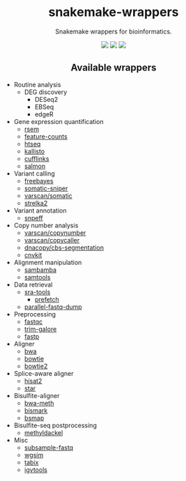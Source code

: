 <h1 align="center">snakemake-wrappers</h1>
<p align="center">Snakemake wrappers for bioinformatics.</p>
<p align="center">
  <a href="https://snakemake.bitbucket.io"><img src="https://img.shields.io/badge/snakemake-≥5.2.2-brightgreen.svg?style=flat-square" /></a>
  <a href="https://circleci.com/gh/dohlee/snakemake-wrappers"><img src="https://circleci.com/gh/dohlee/snakemake-wrappers.svg?style=svg" /></a>
  <a href="https://www.codacy.com/app/apap950419/snakemake-wrappers?utm_source=github.com&amp;utm_medium=referral&amp;utm_content=dohlee/snakemake-wrappers&amp;utm_campaign=Badge_Grade"><img src="https://api.codacy.com/project/badge/Grade/a09065e963d9486dbeafecf7dbe44da0" /></a>
</p>

<h2 align="center">Available wrappers</h2>

- Routine analysis
  - DEG discovery
    - DESeq2
    - EBSeq
    - edgeR
- Gene expression quantification
  - [rsem](rsem)
  - [feature-counts](feature-counts)
  - [htseq](htseq)
  - [kallisto](kallisto)
  - [cufflinks](cufflinks)
  - [salmon](salmon)
- Variant calling
  - [freebayes](freebayes)
  - [somatic-sniper](somatic-sniper)
  - [varscan/somatic](varscan/somatic)
  - [strelka2](strelka2)
- Variant annotation
  - [snpeff](snpeff)
- Copy number analysis
  - [varscan/copynumber](varscan/copynumber)
  - [varscan/copycaller](varscan/copycaller)
  - [dnacopy/cbs-segmentation](dnacopy/cbs-segmentation)
  - [cnvkit](cnvkit)
- Alignment manipulation
  - [sambamba](sambamba)
  - [samtools](samtools)
- Data retrieval
  - [sra-tools](sra-tools)
    - [prefetch](prefetch)
  - [parallel-fastq-dump](parallel-fastq-dump)
- Preprocessing
  - [fastqc](fastqc)
  - [trim-galore](trim-galore)
  - [fastp](fastp)
- Aligner
  - [bwa](bwa)
  - [bowtie](bowtie)
  - [bowtie2](bowtie2)
- Splice-aware aligner
  - [hisat2](hisat2)
  - [star](star)
- Bisulfite-aligner
  - [bwa-meth](bwa-meth)
  - [bismark](bismark)
  - [bsmap](bsmap)
- Bisulfite-seq postprocessing
  - [methyldackel](methyldackel)
- Misc
  - [subsample-fastq](subsample-fastq)
  - [wgsim](wgsim)
  - [tabix](tabix)
  - [igvtools](igvtools)
